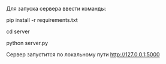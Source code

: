 Для запуска сервера ввести команды:

pip install -r requirements.txt

cd server

python server.py


Сервер запустится по локальному пути http://127.0.0.1:5000